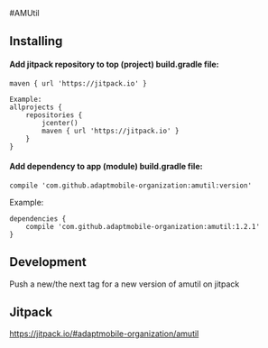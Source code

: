 #AMUtil

## Installing

#### Add jitpack repository to top (project) build.gradle file:

    maven { url 'https://jitpack.io' }

    Example:
    allprojects {
        repositories {
            jcenter()
            maven { url 'https://jitpack.io' }
        }
    }

#### Add dependency to app (module) build.gradle file:

    compile 'com.github.adaptmobile-organization:amutil:version'

  Example:
    
    dependencies {
        compile 'com.github.adaptmobile-organization:amutil:1.2.1'
    }

## Development

  Push a new/the next tag for a new version of amutil on jitpack

## Jitpack

  https://jitpack.io/#adaptmobile-organization/amutil
